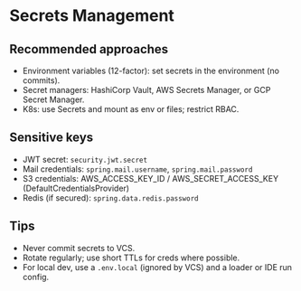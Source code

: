 # Secrets Management

## Recommended approaches

- Environment variables (12-factor): set secrets in the environment (no commits).
- Secret managers: HashiCorp Vault, AWS Secrets Manager, or GCP Secret Manager.
- K8s: use Secrets and mount as env or files; restrict RBAC.

## Sensitive keys

- JWT secret: `security.jwt.secret`
- Mail credentials: `spring.mail.username`, `spring.mail.password`
- S3 credentials: AWS_ACCESS_KEY_ID / AWS_SECRET_ACCESS_KEY (DefaultCredentialsProvider)
- Redis (if secured): `spring.data.redis.password`

## Tips

- Never commit secrets to VCS.
- Rotate regularly; use short TTLs for creds where possible.
- For local dev, use a `.env.local` (ignored by VCS) and a loader or IDE run config.

